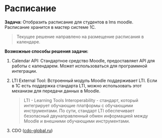 # Расписание

**Задача:** Отобразить расписание для студентов в lms moodle.
Расписание хранится в мастер системе 1С.

> Текущее решение направлено на размещение расписания в календаре.

**Возможные способы решения задачи:**

1. Calendar API: Стандартное средство Moodle, предоставляет API для работы с календарем. Может использоваться для программной интеграции.

2. LTI External Tool: Встроенный модуль Moodle поддерживает LTI. Если в 1С есть поддержка стандарта LTI, можно использовать этот механизм для передачи данных в Moodle.

   > LTI - Learning Tools Interoperability - стандарт, который интегрирует обучающие платформы с обучающими инструментами. По сути, стандарт LTI обеспечивает безопасный двунаправленный обмен информацией между Moodle и внешними обучающими инструментами.

3. CDO ([cdo-global.ru](https://cdo-global.ru/services/moodle-razrabotka/))
